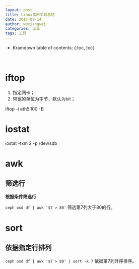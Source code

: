 ```yaml
---
layout: post
title: Linux常用工具总结
date: 2017-09-14
author: wuxiangwei
categories: 工具
tags: 工具
---
```


* Kramdown table of contents:
{:toc, toc}
<br>


# iftop


1. 指定网卡；
2. 带宽的单位为字节，默认为bit；

iftop -i eth5.100 -B


# iostat


iostat -txm 2 -p /dev/sdb

# awk #

## 筛选行 ##

**根据条件筛选行**

`ceph osd df | awk '$7 > 80'` 筛选第7列大于80的行。

# sort #

## 依据指定行排列 ##

`ceph osd df | awk '$7 > 80' | sort -k 7` 依据第7列升序排序。




